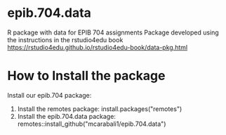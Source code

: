 # epib.704.data
R package with data for EPIB 704 assignments
Package developed using the instructions in the rstudio4edu book https://rstudio4edu.github.io/rstudio4edu-book/data-pkg.html

# How to Install the package
Install our epib.704 package:

1) Install the remotes package: install.packages("remotes")
2) Install the epib.704.data package: remotes::install_github("mcarabali1/epib.704.data")
